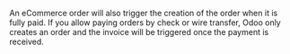 An eCommerce order will also trigger the creation of the order when it is fully paid. If you allow paying orders by check or wire transfer, Odoo only creates an order and the invoice will be triggered once the payment is received.